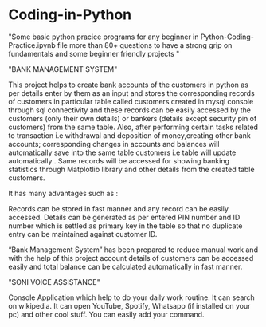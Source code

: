 # Coding-in-Python

"Some basic python pracice programs for any beginner in Python-Coding-Practice.ipynb file more than 80+ questions to have a strong grip on fundamentals and some beginner friendly projects "

"BANK MANAGEMENT SYSTEM"

This project helps to create bank accounts of the customers in python as per details enter by them as an input and stores the corresponding records of customers in particular table called customers created in mysql console through sql connectivity and these records can be easily accessed by the customers (only their own details) or bankers (details except security pin of customers) from the same table. Also, after performing certain tasks related to transaction i.e withdrawal and deposition of money,creating other bank accounts; corresponding changes in accounts and balances will automatically save into the same table customers i.e table will update automatically . Same records will be accessed for showing banking statistics through Matplotlib library and other details from the created table customers.

It has many advantages such as :

Records can be stored in fast manner and any record can be easily accessed. Details can be generated as per entered PIN number and ID number which is settled as primary key in the table so that no duplicate entry can be maintained against customer ID.

“Bank Management System” has been prepared to reduce manual work and with the help of this project account details of customers can be accessed easily and total balance can be calculated automatically in fast manner.

"SONI VOICE ASSISTANCE"

Console Application which help to do your daily work routine.
It can search on wikipedia.
It can open YouTube, Spotify, Whatsapp (if installed on your pc) and other cool stuff.
You can easily add your command.

